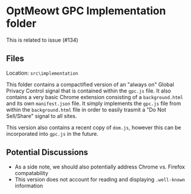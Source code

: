 # OptMeowt GPC Implementation folder

This is related to issue (#134)

## Files

Location: `src\implementation`

This folder contains a compactified version of an "always on" Global Privacy Control signal that is contained within the `gpc.js` file. It also contains a very basic Chrome extension consisting of a `background.html` and its own `manifest.json` file. It simply implements the `gpc.js` file from within the `background.html` file in order to easily trasmit a "Do Not Sell/Share" signal to all sites. 

This version also contains a recent copy of `dom.js`, however this can be incorporated into `gpc.js` in the future. 


## Potential Discussions
- As a side note, we should also potentially address Chrome vs. Firefox compatability
- This version does not account for reading and displaying `.well-known` information
